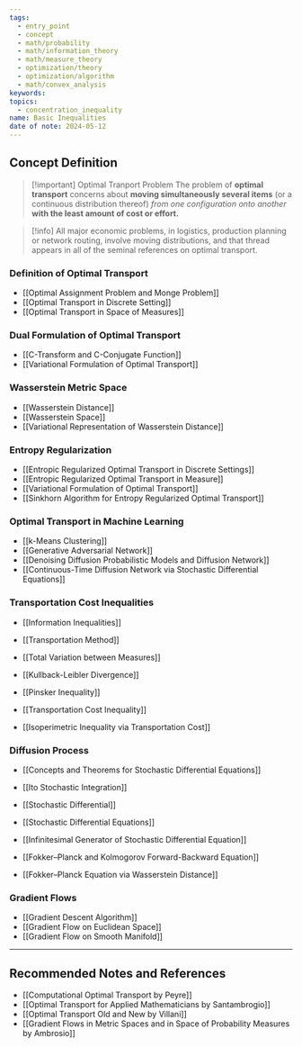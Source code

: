 ```yaml
---
tags:
  - entry_point
  - concept
  - math/probability
  - math/information_theory
  - math/measure_theory
  - optimization/theory
  - optimization/algorithm
  - math/convex_analysis
keywords: 
topics:
  - concentration_inequality
name: Basic Inequalities
date of note: 2024-05-12
---
```


## Concept Definition

>[!important] Optimal Tranport Problem
>The problem of **optimal transport** concerns about **moving simultaneously several items** (or a continuous distribution thereof) *from one configuration onto another* **with the least amount of cost or effort.**
>

>[!info]
>All major economic problems, in logistics, production planning or network
routing, involve moving distributions, and that thread appears in all of the seminal references on optimal transport.  


### Definition of Optimal Transport

- [[Optimal Assignment Problem and Monge Problem]]
- [[Optimal Transport in Discrete Setting]]
- [[Optimal Transport in Space of Measures]]

### Dual Formulation of Optimal Transport

- [[C-Transform and C-Conjugate Function]]
- [[Variational Formulation of Optimal Transport]]


### Wasserstein Metric Space

- [[Wasserstein Distance]]
- [[Wasserstein Space]]
- [[Variational Representation of Wasserstein Distance]]


### Entropy Regularization 

- [[Entropic Regularized Optimal Transport in Discrete Settings]]
- [[Entropic Regularized Optimal Transport in Measure]]
- [[Variational Formulation of Optimal Transport]]
- [[Sinkhorn Algorithm for Entropy Regularized Optimal Transport]]


### Optimal Transport in Machine Learning

- [[k-Means Clustering]]
- [[Generative Adversarial Network]]
- [[Denoising Diffusion Probabilistic Models and Diffusion Network]]
- [[Continuous-Time Diffusion Network via Stochastic Differential Equations]]


### Transportation Cost Inequalities

- [[Information Inequalities]]
- [[Transportation Method]]

- [[Total Variation between Measures]]
- [[Kullback-Leibler Divergence]]
- [[Pinsker Inequality]]
- [[Transportation Cost Inequality]]
- [[Isoperimetric Inequality via Transportation Cost]]

### Diffusion Process

- [[Concepts and Theorems for Stochastic Differential Equations]]

- [[Ito Stochastic Integration]]
- [[Stochastic Differential]]
- [[Stochastic Differential Equations]]
- [[Infinitesimal Generator of Stochastic Differential Equation]]
- [[Fokker–Planck and Kolmogorov Forward-Backward Equation]]
- [[Fokker–Planck Equation via Wasserstein Distance]]

### Gradient Flows

- [[Gradient Descent Algorithm]]
- [[Gradient Flow on Euclidean Space]]
- [[Gradient Flow on Smooth Manifold]]



-----------
##  Recommended Notes and References

- [[Computational Optimal Transport by Peyre]]
- [[Optimal Transport for Applied Mathematicians by Santambrogio]]
- [[Optimal Transport Old and New by Villani]]
- [[Gradient Flows in Metric Spaces and in Space of Probability Measures by Ambrosio]]